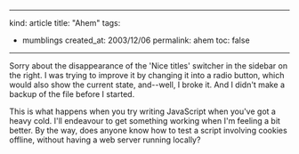 -----
kind: article
title: "Ahem"
tags:
- mumblings
created_at: 2003/12/06
permalink: ahem
toc: false
-----

<p>Sorry about the disappearance of the 'Nice titles' switcher in the sidebar on the right. I was trying to improve it by changing it into a radio button, which would also show the current state, and--well, I broke it. And I didn't make a backup of the file before I started.</p>

<p>This is what happens when you try writing JavaScript when you've got a heavy cold. I'll endeavour to get something working when I'm feeling a bit better. By the way, does anyone know how to test a script involving cookies offline, without having a web server running locally?</p>


